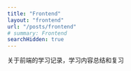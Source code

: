 ```yaml
---
title: "Frontend"
layout: "frontend"
url: "/posts/frontend"
# summary: Frontend
searchHidden: true
---
```

关于前端的学习记录，学习内容总结和复习
